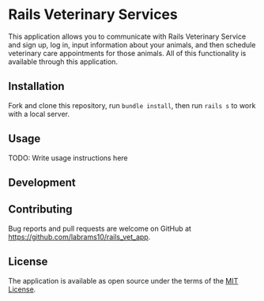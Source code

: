 # Rails Veterinary Services

This application allows you to communicate with Rails Veterinary Service and sign up, log in, input information about your animals, and then schedule veterinary care appointments for those animals. All of this functionality is available through this application.

## Installation

Fork and clone this repository, run `bundle install`, then run `rails s` to work with a local server.

## Usage

TODO: Write usage instructions here

## Development

## Contributing

Bug reports and pull requests are welcome on GitHub at https://github.com/labrams10/rails_vet_app.

## License

The application is available as open source under the terms of the [MIT License](https://opensource.org/licenses/MIT).
